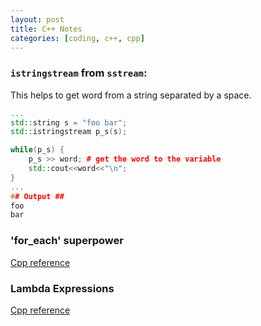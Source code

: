 ```yaml
---
layout: post
title: C++ Notes
categories: [coding, c++, cpp]
---
```


### `istringstream` from `sstream`:
This helps to get word from a string separated by a space.

```cpp
...
std::string s = "foo bar";
std::istringstream p_s(s);

while(p_s) {
	p_s >> word; # get the word to the variable
	std::cout<<word<<"\n";
}
...
## Output ##
foo
bar
```

### 'for_each' superpower
[Cpp reference](https://en.cppreference.com/w/cpp/algorithm/for_each)

### Lambda Expressions

[Cpp reference](https://en.cppreference.com/w/cpp/language/lambda)